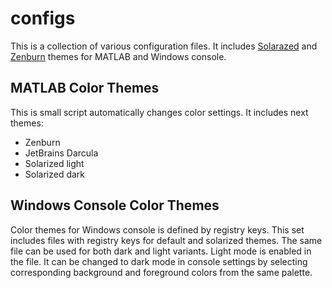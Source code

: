# configs
This is a collection of various configuration files. It includes [Solarazed](https://ethanschoonover.com/solarized/) and [Zenburn](https://github.com/bbatsov/zenburn-emacs) themes for MATLAB and Windows console.

## MATLAB Color Themes

This is small script automatically changes color settings. It includes next themes:

* Zenburn
* JetBrains Darcula
* Solarized light
* Solarized dark

## Windows Console Color Themes

Color themes for Windows console is defined by registry keys. This set includes files with registry keys for default and solarized themes. The same file can be used for both dark and light variants. Light mode is enabled in the file. It can be changed to dark mode in console settings by selecting corresponding background and foreground colors from the same palette.
